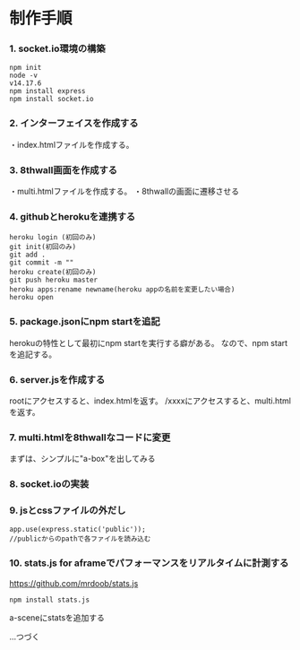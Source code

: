 # 制作手順
### 1. socket.io環境の構築
```
npm init
node -v
v14.17.6
npm install express
npm install socket.io
```

### 2. インターフェイスを作成する
・index.htmlファイルを作成する。


### 3. 8thwall画面を作成する
・multi.htmlファイルを作成する。
・8thwallの画面に遷移させる

### 4. githubとherokuを連携する
```
heroku login (初回のみ)
git init(初回のみ)
git add .
git commit -m ""
heroku create(初回のみ)
git push heroku master
heroku apps:rename newname(heroku appの名前を変更したい場合)
heroku open
```

### 5. package.jsonにnpm startを追記
herokuの特性として最初にnpm startを実行する癖がある。
なので、npm startを追記する。


### 6. server.jsを作成する
rootにアクセスすると、index.htmlを返す。
/xxxxにアクセスすると、multi.htmlを返す。

### 7. multi.htmlを8thwallなコードに変更
まずは、シンプルに"a-box"を出してみる

### 8. socket.ioの実装

### 9. jsとcssファイルの外だし
```
app.use(express.static('public'));
//publicからのpathで各ファイルを読み込む
```

### 10. stats.js for aframeでパフォーマンスをリアルタイムに計測する
https://github.com/mrdoob/stats.js
```
npm install stats.js
```
a-sceneにstatsを追加する




...つづく